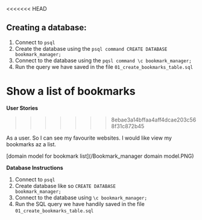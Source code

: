 <<<<<<< HEAD
## Creating a database:

1. Connect to `psql`
2. Create the database using the `psql command CREATE DATABASE bookmark_manager;`
3. Connect to the database using the `pqsl command \c bookmark_manager;`
4. Run the query we have saved in the file `01_create_bookmarks_table.sql`


Show a list of bookmarks
=======
**User Stories**
>>>>>>> 8ebae3a14bffaa4aff4dcae203c568f31c872b45

As a user.
So I can see my favourite websites.
I would like view my bookmarks az a list.

[domain model for bookmark list](/Bookmark_manager domain model.PNG)

**Database Instructions**

1. Connect to <code>psql</code>
2. Create database like so <code>CREATE DATABASE bookmark_manager;</code>
3. Connect to the database using <code>\c bookmark_manager;</code>
4. Run the SQL query we have handily saved in the file <code>01_create_bookmarks_table.sql</code>
